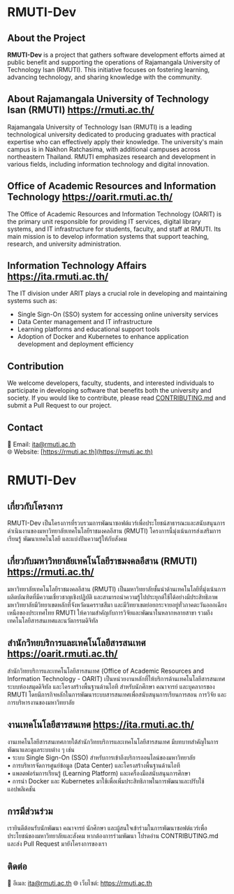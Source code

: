 # RMUTI-Dev

## About the Project
**RMUTI-Dev** is a project that gathers software development efforts aimed at public benefit and supporting the operations of Rajamangala University of Technology Isan (RMUTI). This initiative focuses on fostering learning, advancing technology, and sharing knowledge with the community.

## About Rajamangala University of Technology Isan (RMUTI) https://rmuti.ac.th/
Rajamangala University of Technology Isan (RMUTI) is a leading technological university dedicated to producing graduates with practical expertise who can effectively apply their knowledge. The university's main campus is in Nakhon Ratchasima, with additional campuses across northeastern Thailand. RMUTI emphasizes research and development in various fields, including information technology and digital innovation.

## Office of Academic Resources and Information Technology https://oarit.rmuti.ac.th/
The Office of Academic Resources and Information Technology (OARIT) is the primary unit responsible for providing IT services, digital library systems, and IT infrastructure for students, faculty, and staff at RMUTI. Its main mission is to develop information systems that support teaching, research, and university administration.

## Information Technology Affairs https://ita.rmuti.ac.th/
The IT division under ARIT plays a crucial role in developing and maintaining systems such as:
- Single Sign-On (SSO) system for accessing online university services
- Data Center management and IT infrastructure
- Learning platforms and educational support tools
- Adoption of Docker and Kubernetes to enhance application development and deployment efficiency

## Contribution
We welcome developers, faculty, students, and interested individuals to participate in developing software that benefits both the university and society. If you would like to contribute, please read [CONTRIBUTING.md](https://github.com/RMUTI-Dev/.github/blob/main/CONTRIBUTING.md) and submit a Pull Request to our project.

## Contact
📧 Email: ita@rmuti.ac.th  
🌐 Website: [https://rmuti.ac.th](https://rmuti.ac.th)

# RMUTI-Dev

## เกี่ยวกับโครงการ

RMUTI-Dev เป็นโครงการที่รวบรวมการพัฒนาซอฟต์แวร์เพื่อประโยชน์สาธารณะและสนับสนุนการดำเนินงานของมหาวิทยาลัยเทคโนโลยีราชมงคลอีสาน (RMUTI) โครงการนี้มุ่งเน้นการส่งเสริมการเรียนรู้ พัฒนาเทคโนโลยี และแบ่งปันความรู้ให้กับสังคม

## เกี่ยวกับมหาวิทยาลัยเทคโนโลยีราชมงคลอีสาน (RMUTI) https://rmuti.ac.th/

มหาวิทยาลัยเทคโนโลยีราชมงคลอีสาน (RMUTI) เป็นมหาวิทยาลัยชั้นนำด้านเทคโนโลยีที่มุ่งเน้นการผลิตบัณฑิตที่มีความเชี่ยวชาญเชิงปฏิบัติ และสามารถนำความรู้ไปประยุกต์ใช้ได้อย่างมีประสิทธิภาพ มหาวิทยาลัยมีวิทยาเขตหลักที่จังหวัดนครราชสีมา และมีวิทยาเขตย่อยกระจายอยู่ทั่วภาคตะวันออกเฉียงเหนือของประเทศไทย RMUTI ให้ความสำคัญกับการวิจัยและพัฒนาในหลากหลายสาขา รวมถึงเทคโนโลยีสารสนเทศและนวัตกรรมดิจิทัล

## สำนักวิทยบริการและเทคโนโลยีสารสนเทศ https://oarit.rmuti.ac.th/

สำนักวิทยบริการและเทคโนโลยีสารสนเทศ (Office of Academic Resources and Information Technology - OARIT) เป็นหน่วยงานหลักที่ให้บริการด้านเทคโนโลยีสารสนเทศ ระบบห้องสมุดดิจิทัล และโครงสร้างพื้นฐานด้านไอที สำหรับนักศึกษา คณาจารย์ และบุคลากรของ RMUTI โดยมีภารกิจหลักในการพัฒนาระบบสารสนเทศเพื่อสนับสนุนการเรียนการสอน การวิจัย และการบริหารงานของมหาวิทยาลัย

## งานเทคโนโลยีสารสนเทศ https://ita.rmuti.ac.th/

งานเทคโนโลยีสารสนเทศภายใต้สำนักวิทยบริการและเทคโนโลยีสารสนเทศ มีบทบาทสำคัญในการพัฒนาและดูแลระบบต่าง ๆ เช่น  
•	ระบบ Single Sign-On (SSO) สำหรับการเข้าถึงบริการออนไลน์ของมหาวิทยาลัย  
•	การบริหารจัดการศูนย์ข้อมูล (Data Center) และโครงสร้างพื้นฐานด้านไอที  
•	แพลตฟอร์มการเรียนรู้ (Learning Platform) และเครื่องมือสนับสนุนการศึกษา  
•	การนำ Docker และ Kubernetes มาใช้เพื่อเพิ่มประสิทธิภาพในการพัฒนาและปรับใช้แอปพลิเคชัน

## การมีส่วนร่วม

เรายินดีต้อนรับนักพัฒนา คณาจารย์ นักศึกษา และผู้สนใจเข้าร่วมในการพัฒนาซอฟต์แวร์เพื่อประโยชน์ของมหาวิทยาลัยและสังคม หากต้องการร่วมพัฒนา โปรดอ่าน CONTRIBUTING.md และส่ง Pull Request มายังโครงการของเรา

## ติดต่อ

📧 อีเมล: ita@rmuti.ac.th
🌐 เว็บไซต์: https://rmuti.ac.th
